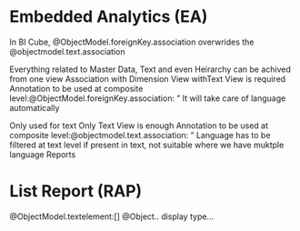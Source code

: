 # Embedded Analytics (EA)

In BI Cube, @ObjectModel.foreignKey.association overwrides the @objectmodel.text.association

Everything related to Master Data, Text and even Heirarchy can be achived from one view
Association with Dimension View withText View is required
Annotation to be used at composite level:@ObjectModel.foreignKey.association: ”
It will take care of language automatically

Only used for text
Only Text View is enough
Annotation to be used at composite level:@objectmodel.text.association: ”
Language has to be filtered at text level if present in text, not suitable where we have muktple language Reports

# List Report (RAP)
@ObjectModel.textelement:[]
@Object.. display type...
